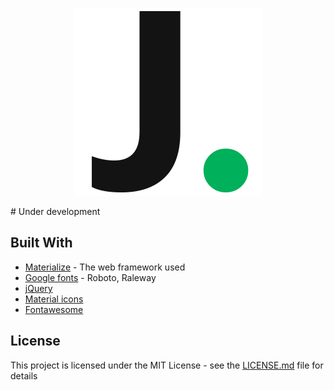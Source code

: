 <p align="center"> 
<img src="https://github.com/JesperBry/jesperbry.me/blob/master/img/Logo.png">
</p>
# Under development

## Built With

* [Materialize](http://materializecss.com/) - The web framework used
* [Google fonts](https://fonts.google.com/) - Roboto, Raleway
* [jQuery](https://jquery.com/)
* [Material icons](https://material.io/icons/)
* [Fontawesome](https://fontawesome.com/)

## License

This project is licensed under the MIT License - see the [LICENSE.md](LICENSE.md) file for details
